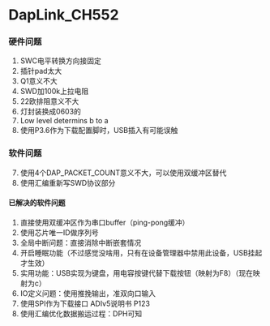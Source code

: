 # DapLink_CH552

### 硬件问题

1. SWC电平转换方向接固定
2. 插针pad太大
3. Q1意义不大
4. SWD加100k上拉电阻
5. 22欧排阻意义不大
6. 灯封装换成0603的
7. Low level determins b to a 
8. 使用P3.6作为下载配置脚时，USB插入有可能误触

### 软件问题

7. 使用4个DAP_PACKET_COUNT意义不大，可以使用双缓冲区替代
5. 使用汇编重新写SWD协议部分

#### 已解决的软件问题

1. 直接使用双缓冲区作为串口buffer（ping-pong缓冲）
2. 使用芯片唯一ID做序列号
3. 全局中断问题：直接消除中断嵌套情况
4. 开启睡眠功能（不过感觉没啥用，只有在设备管理器中禁用此设备，USB挂起才生效）
5. 实用功能：USB实现为键盘，用电容按键代替下载按钮（映射为F8）（现在映射为c）
6. IO定义问题：使用推挽输出，准双向口输入
7. 使用SPI作为下载接口 ADIv5说明书 P123
8. 使用汇编优化数据搬运过程：DPH可知